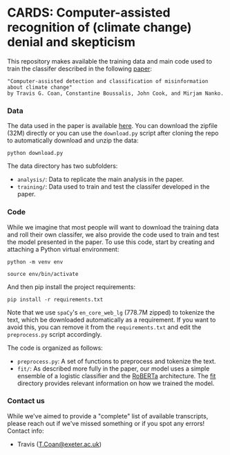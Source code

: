 # CARDS: Computer-assisted recognition of (climate change) denial and skepticism

This repository makes available the training data and main code used to train the classifer described in the following [paper](https://osf.io/preprints/socarxiv/crxfm/):

    "Computer-assisted detection and classification of misinformation about climate change" 
    by Travis G. Coan, Constantine Boussalis, John Cook, and Mirjam Nanko.

### Data

The data used in the paper is available [here](http://socialanalytics.ex.ac.uk/cards/data.zip). You can download the zipfile (32M) directly or you can use the `download.py` script after cloning the repo to automatically download and unzip the data:

`python download.py`

The data directory has two subfolders:

* `analysis/`: Data to replicate the main analysis in the paper.
* `training/`:  Data used to train and test the classifer developed in the paper.

### Code

While we imagine that most people will want to download the training data and roll their own classifer, we also provide the code used to train and test the model presented in the paper. To use this code, start by creating and attaching a Python virtual environment:

`python -m venv env`

`source env/bin/activate`

And then pip install the project requirements:

`pip install -r requirements.txt`

Note that we use `spaCy`'s `en_core_web_lg` (778.7M zipped) to tokenize the text, which be downloaded automatically as a requirement. If you want to avoid this, you can remove it from the `requirements.txt` and edit the `preprocess.py` script accordingly.

The code is organized as follows:

* `preprocess.py`: A set of functions to preprocess and tokenize the text.
* `fit/`: As described more fully in the paper, our model uses a simple ensemble of a logistic classifier and the [RoBERTa](https://arxiv.org/abs/1907.11692) architecture. The [fit](https://github.com/traviscoan/cards/tree/master/fit) directory provides relevant information on how we trained the model.

### Contact us

While we've aimed to provide a "complete" list of available transcripts, please reach out if we've missed something or if you spot any errors! Contact info:

* Travis (T.Coan@exeter.ac.uk)
